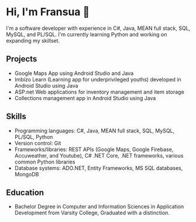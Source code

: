 # Hi, I'm Fransua 👋

I'm a software developer with experience in C#, Java, MEAN full stack, SQL, MySQL, and PL/SQL. I'm currently learning Python and working on expanding my skillset.

## Projects

- Google Maps App using Android Studio and Java
- Imbizo Learn (Learning app for underprivileged youths) developed in Android Studio using Java
- ASP.net Web applications for inventory management and item storage
- Collections management app in Android Studio using Java

## Skills

- Programming languages: C#, Java, MEAN full stack, SQL, MySQL, PL/SQL, Python
- Version control: Git
- Frameworks/libraries: REST APIs (Google Maps, Google Firebase, Accuweather, and Youtube), C# .NET Core, .NET frameworks, various common Python libraries
- Database systems: ADO.NET, Entity Frameworks, MS SQL databases, MongoDB

## Education

- Bachelor Degree in Computer and Information Sciences in Application Development from Varsity College, Graduated with a distinction.

